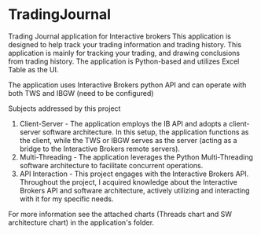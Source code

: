 # TradingJournal
Trading Journal application for Interactive brokers
This application is designed to help track your trading information and trading history.
This application is mainly for tracking your trading, and drawing conclusions from trading history.
The application is Python-based and utilizes Excel Table as the UI.

The application uses Interactive Brokers python API and can operate with both TWS and IBGW (need to be configured)

Subjects addressed by this project
1. Client-Server - The application employs the IB API and adopts a client-server software architecture. In this setup, the application 
   functions as the client, while the TWS or IBGW serves as the server (acting as a bridge to the Interactive Brokers remote servers).
2. Multi-Threading - The application leverages the Python Multi-Threading software architecture to facilitate concurrent operations.
3. API Interaction - This project engages with the Interactive Brokers API. Throughout the project, I acquired knowledge about the Interactive Brokers API and software architecture, actively utilizing and interacting with it for my specific needs.

For more information see the attached charts (Threads chart and SW architecture chart) in the application's folder.

